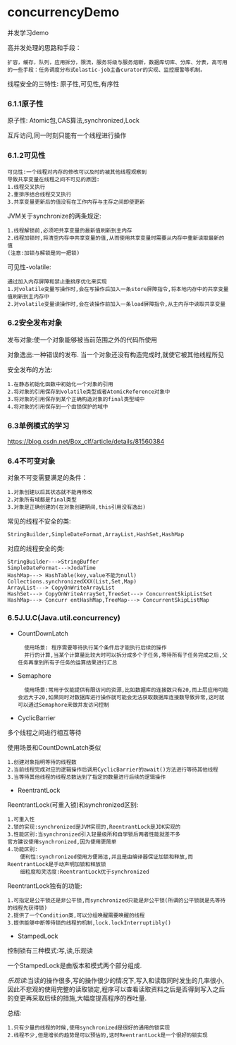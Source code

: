 # concurrencyDemo
并发学习demo

高并发处理的思路和手段：

	扩容，缓存，队列，应用拆分，限流，服务将级与服务熔断，数据库切库、分库、分表，高可用的一些手段：任务调度分布式elastic-job主备curator的实现、监控报警等机制。

线程安全的三特性: 原子性,可见性,有序性

### 6.1.1原子性
原子性: Atomic包,CAS算法,synchronized,Lock

互斥访问,同一时刻只能有一个线程进行操作
### 6.1.2可见性

    可见性:一个线程对内存的修改可以及时的被其他线程观察到
    导致共享变量在线程之间不可见的原因:
	1.线程交叉执行
	2.重排序结合线程交叉执行
	3.共享变量更新后的值没有在工作内存与主存之间即使更新
JVM关于synchronize的两条规定:

	1.线程解锁前,必须吧共享变量的最新值刷新到主内存
	2.线程加锁时,将清空内存中共享变量的值,从而使用共享变量时需要从内存中重新读取最新的值
	(注意:加锁与解锁是同一把锁)
可见性-volatile:

	通过加入内存屏障和禁止重排序优化来实现
	1.对volatile变量写操作时,会在写操作后加入一条store屏障指令,将本地内存中的共享变量值刷新到主内存中
	2.对volatile变量读操作时,会在读操作前加入一条load屏障指令,从主内存中读取共享变量
### 6.2安全发布对象

发布对象:使一个对象能够被当前范围之外的代码所使用

对象逸出:一种错误的发布. 当一个对象还没有构造完成时,就使它被其他线程所见

安全发布的方法:

	1.在静态初始化函数中初始化一个对象的引用
	2.将对象的引用保存到volatile类型或者AtomicReference对象中
	3.将对象的引用保存到某个正确构造对象的final类型域中
	4.将对象的引用保存到一个由锁保护的域中
### 6.3单例模式的学习

https://blog.csdn.net/Box_clf/article/details/81560384

### 6.4不可变对象

对象不可变需要满足的条件：

	1.对象创建以后其状态就不能再修改
	2.对象所有域都是final类型
	3.对象是正确创建的(在对象创建期间,this引用没有逸出)
常见的线程不安全的类:

	StringBuilder,SimpleDateFormat,ArrayList,HashSet,HashMap
对应的线程安全的类:

	StringBuilder--->StringBuffer
	SimpleDateFormat--->JodaTime 
	HashMap---> HashTable(key,value不能为null)
	Collections.synchronizedXXX(List,Set,Map)
	ArrayList---> CopyOnWriteArrayList
	HashSet---> CopyOnWriteArraySet,TreeSet---> ConcurrentSkipListSet
	HashMap---> Concurr	entHashMap,TreeMap---> ConcurrentSkipListMap
	
### 6.5J.U.C(Java.util.concurrency)

- CountDownLatch

        使用场景: 程序需要等待执行某个条件后才能执行后续的操作
        并行的计算,当某个计算量比较大时可以拆分成多个子任务,等待所有子任务完成之后,父任务再拿到所有子任务的运算结果进行汇总
    
- Semaphore

        使用场景:常用于仅能提供有限访问的资源,比如数据库的连接数只有20,而上层应用可能会远大于20,如果同时对数据库进行操作就可能会无法获取数据库连接数导致异常,这时就可以通过Semaphore来做并发访问控制
    
- CyclicBarrier

多个线程之间进行相互等待

使用场景和CountDownLatch类似

    1.创建对象指明等待的线程数
    2.当前线程完成对应的逻辑操作后调用CyclicBarrier的await()方法进行等待其他线程
    3.当等待其他线程的线程总数达到了指定的数量进行后续的逻辑操作

- ReentrantLock

ReentrantLock(可重入锁)和synchronized区别:

	1.可重入性
	2.锁的实现:synchronized是JVM实现的,ReentrantLock是JDK实现的
	3.性能区别:当synchronized引入轻量级所和自学锁后两者性能就差不多
	官方建议使用synchronized,因为使用更简单
	4.功能区别:
		便利性:synchronized使用方便简洁,并且是由编译器保证加锁和释放,而ReentrantLock是手动声明加锁和释放锁
		细粒度和灵活度:ReentrantLock优于synchronized
ReentrantLock独有的功能:

	1.可指定是公平锁还是非公平锁,而synchronized只能是非公平锁(所谓的公平锁就是先等待的线程先获得锁)
	2.提供了一个Condition类,可以分组唤醒需要唤醒的线程
	3.提供能够中断等待锁的线程的机制,lock.lockInterruptibly()
- StampedLock

控制锁有三种模式:写,读,乐观读

一个StampedLock是由版本和模式两个部分组成.

*乐观读*:当读的操作很多,写的操作很少的情况下,写入和读取同时发生的几率很小,
因此不悲观的使用完整的读取锁定,程序可以查看读取资料之后是否得到写入之后的变更再采取后续的措施,大幅度提高程序的吞吐量.

总结:

	1.只有少量的线程的时候,使用synchronized是很好的通用的锁实现
	2.线程不少,但是增长的趋势是可以预估的,这时ReentrantLock是一个很好的锁实现